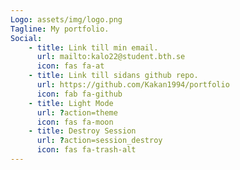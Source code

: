 ```yaml
---
Logo: assets/img/logo.png
Tagline: My portfolio.
Social:
    - title: Link till min email.
      url: mailto:kalo22@student.bth.se
      icon: fas fa-at
    - title: Link till sidans github repo.
      url: https://github.com/Kakan1994/portfolio
      icon: fab fa-github
    - title: Light Mode
      url: ?action=theme
      icon: fas fa-moon
    - title: Destroy Session
      url: ?action=session_destroy
      icon: fas fa-trash-alt
---
```

